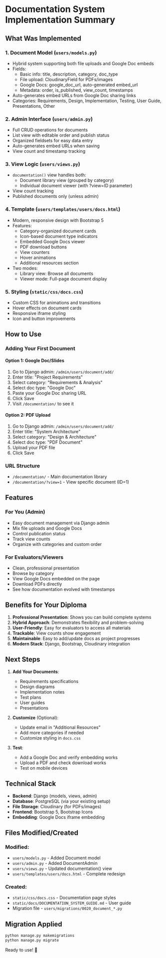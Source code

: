 # Documentation System Implementation Summary

## What Was Implemented

### 1. Document Model (`users/models.py`)
- Hybrid system supporting both file uploads and Google Doc embeds
- Fields:
  - Basic info: title, description, category, doc_type
  - File upload: CloudinaryField for PDFs/images
  - Google Docs: google_doc_url, auto-generated embed_url
  - Metadata: order, is_published, view_count, timestamps
- Auto-generates embed URLs from Google Doc sharing links
- Categories: Requirements, Design, Implementation, Testing, User Guide, Presentations, Other

### 2. Admin Interface (`users/admin.py`)
- Full CRUD operations for documents
- List view with editable order and publish status
- Organized fieldsets for easy data entry
- Auto-generates embed URLs when saving
- View count and timestamp tracking

### 3. View Logic (`users/views.py`)
- `documentation()` view handles both:
  - Document library view (grouped by category)
  - Individual document viewer (with ?view=ID parameter)
- View count tracking
- Published documents only (unless admin)

### 4. Template (`users/templates/users/docs.html`)
- Modern, responsive design with Bootstrap 5
- Features:
  - Category-organized document cards
  - Icon-based document type indicators
  - Embedded Google Docs viewer
  - PDF download buttons
  - View counters
  - Hover animations
  - Additional resources section
- Two modes:
  - Library view: Browse all documents
  - Viewer mode: Full-page document display

### 5. Styling (`static/css/docs.css`)
- Custom CSS for animations and transitions
- Hover effects on document cards
- Responsive iframe styling
- Icon and button improvements

## How to Use

### Adding Your First Document

#### Option 1: Google Doc/Slides
1. Go to Django admin: `/admin/users/document/add/`
2. Enter title: "Project Requirements"
3. Select category: "Requirements & Analysis"
4. Select doc type: "Google Doc"
5. Paste your Google Doc sharing URL
6. Click Save
7. Visit `/documentation/` to see it

#### Option 2: PDF Upload
1. Go to Django admin: `/admin/users/document/add/`
2. Enter title: "System Architecture"
3. Select category: "Design & Architecture"
4. Select doc type: "PDF Document"
5. Upload your PDF file
6. Click Save

### URL Structure
- `/documentation/` - Main documentation library
- `/documentation/?view=1` - View specific document (ID=1)

## Features

### For You (Admin)
- Easy document management via Django admin
- Mix file uploads and Google Docs
- Control publication status
- Track view counts
- Organize with categories and custom order

### For Evaluators/Viewers
- Clean, professional presentation
- Browse by category
- View Google Docs embedded on the page
- Download PDFs directly
- See how documentation evolved with timestamps

## Benefits for Your Diploma

1. **Professional Presentation**: Shows you can build complete systems
2. **Hybrid Approach**: Demonstrates flexibility and problem-solving
3. **User-Friendly**: Easy for evaluators to access all materials
4. **Trackable**: View counts show engagement
5. **Maintainable**: Easy to add/update docs as project progresses
6. **Modern Stack**: Django, Bootstrap, Cloudinary integration

## Next Steps

1. **Add Your Documents**:
   - Requirements specifications
   - Design diagrams
   - Implementation notes
   - Test plans
   - User guides
   - Presentations

2. **Customize** (Optional):
   - Update email in "Additional Resources"
   - Add more categories if needed
   - Customize styling in `docs.css`

3. **Test**:
   - Add a Google Doc and verify embedding works
   - Upload a PDF and check download works
   - Test on mobile devices

## Technical Stack

- **Backend**: Django (models, views, admin)
- **Database**: PostgreSQL (via your existing setup)
- **File Storage**: Cloudinary (for PDFs/images)
- **Frontend**: Bootstrap 5, Bootstrap Icons
- **Embedding**: Google Docs iframe embedding

## Files Modified/Created

### Modified:
- `users/models.py` - Added Document model
- `users/admin.py` - Added DocumentAdmin
- `users/views.py` - Updated documentation() view
- `users/templates/users/docs.html` - Complete redesign

### Created:
- `static/css/docs.css` - Documentation page styles
- `static/docs/DOCUMENTATION_SYSTEM_GUIDE.md` - User guide
- Migration file - `users/migrations/0020_document_*.py`

## Migration Applied
```bash
python manage.py makemigrations
python manage.py migrate
```

Ready to use! 🎉
